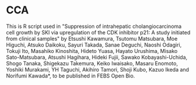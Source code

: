 # CCA
This is R script used in "Suppression of intrahepatic cholangiocarcinoma cell growth by SKI via upregulation of the CDK inhibitor p21: A study initiated from clinical samples" by Etsushi Kawamura, Tsutomu Matsubara, Moe Higuchi, Atsuko Daikoku, Sayuri Takada, Sanae Deguchi, Naoshi Odagiri, Tokuji Ito, Masahiko Kinoshita, Hideto Yuasa, Hayato Urushima, Misako Sato-Matsubara, Atsushi Hagihara, Hideki Fujii,
Sawako Kobayashi-Uchida, Shogo Tanaka, Shigekazu Takemura, Keiko Iwaisako, Masaru Enomoto, Yoshiki Murakami, YH Taguchi, Akihiro Tamori, Shoji Kubo, Kazuo Ikeda  and Norifumi Kawada*, to be published in FEBS Open Bio.
